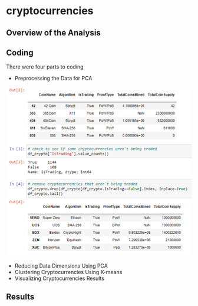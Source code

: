 # cryptocurrencies
## Overview of the Analysis

## Coding
There were four parts to coding
* Preprocessing the Data for PCA

![First the cryptocurrency dataset was cleaned](screenshots/crypto1.png)

* Reducing Data Dimensions Using PCA
* Clustering Cryptocurrencies Using K-means
* Visualizing Cryptocurrencies Results



## Results

  





